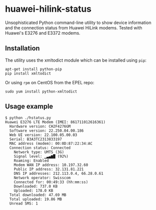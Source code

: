 huawei-hilink-status
===================

Unsophisticated Python command-line utility to show device information and the connection status from Huawei HiLink modems. Tested with Huawei's E3276 and E3372 modems.

## Installation
The utility uses the xmltodict module which can be installed using ```pip```:
```
apt-get install python-pip
pip install xmltodict
```  
Or using ```rpm``` on CentOS from the EPEL repo:
```
sudo yum install python-xmltodict
```

## Usage example

```
$ python ./hstatus.py
Huawei E3276 LTE Modem (IMEI: 861711012616361)
  Hardware version: CH2F4276GM
  Software version: 22.250.04.00.186
  Web UI version: 22.100.05.00.03
  Serial: B3A3TC2313833197
  MAC address (modem): 00:0D:87:22:34:AC
  Connection status: Connected
    Network type: UMTS (3G)
    Signal level: ▁▃▄▆█ (92%)
    Roaming: Enabled
    Modem WAN IP address: 10.197.32.60
    Public IP address: 32.131.81.221
    DNS IP addresses: 212.113.0.4, 66.28.0.61
    Network operator: Swisscom
    Connected for: 00:49:33 (hh:mm:ss)
    Downloaded: 737.0 KB
    Uploaded: 178.0 KB
  Total downloaded: 47.69 MB
  Total uploaded: 19.86 MB
  Unread SMS: 1
```

